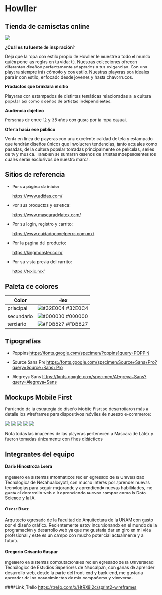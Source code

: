 # Howller
## Tienda de camisetas online

![](Howller_logotipo.png)

**¿Cuál es tu fuente de inspiración?**

Deja que la ropa con estilo propio de Howller le muestre a todo el mundo quién pone las reglas en tu vida: tú. Nuestras colecciones ofrecen diferentes diseños perfectamente adaptados a tus exigencias. Con una playera siempre irás cómodo y con estilo. Nuestras playeras son ideales para ir con estilo, enfocado desde jovenes y hasta chavorrucos.

**Productos que brindará el sitio**

Playeras con estampados de distintas temáticas relacionadas a la cultura popular así como diseños de artistas independientes.

**Audiencia objetivo**

Personas de entre 12 y 35 años con gusto por la ropa casual.

**Oferta hacia ese público**

Venta en línea de playeras con una excelente calidad de tela y estampado que tendrán diseños únicos que involucren tendencias, tanto actuales como pasadas, de la cultura popular tomadas principalmente de películas, series de tv y música. También se sumarán diseños de artistas independientes los cuales serán exclusivos de nuestra marca. 



## Sitios de referencia

- Por su página de inicio:

  https://www.adidas.com/

- Por sus productos y estética:

  https://www.mascaradelatex.com/

- Por su login, registro y carrito:

  https://www.cuidadoconelperro.com.mx/

- Por la página del producto: 

  https://kingmonster.com/

- Por su vista previa del carrito:

  https://toxic.mx/





## Paleta de colores

| Color             | Hex                                                                |
| ----------------- | ------------------------------------------------------------------ |
| principal | ![#32E0C4](https://via.placeholder.com/10/32E0C4?text=+) #32E0C4|
| secundario| ![#000000](https://via.placeholder.com/10/000000?text=+) #000000|
| terciario | ![#FDB827](https://via.placeholder.com/10/FDB827?text=+) #FDB827|

## Tipografías

- Poppins
https://fonts.google.com/specimen/Poppins?query=POPPIN

- Source Sans Pro
https://fonts.google.com/specimen/Source+Sans+Pro?query=Source+Sans+Pro

- Alegreya Sans
https://fonts.google.com/specimen/Alegreya+Sans?query=Alegreya+Sans

## Mockups Mobile First

Partiendo de la estrategia de diseño Mobile Fisrt se desarrollaron más a detalle los wireframes para dispositivos móviles de nuestro e-commerce:

![](mockups/01Home-01.jpg)
![](mockups/02Producto.jpg)
![](mockups/03Carrito.jpg)
![](mockups/04Login.jpg)
![](mockups/05Registro.jpg)

Nota:todas las imagenes de las playeras pertenecen a Máscara de Látex y fueron tomadas únicamente con fines didácticos.

## Integrantes del equipo


#### Dario Hinostroza Loera

Ingeniero en sistemas informaticos recien egresado de la Universidad Tecnologica de Nezahualcoyotl, con mucho interes por aprender nuevas tecnologias para seguir mejorando y aprendiendo nuevas habilidades, me gusta el desarrollo web e ir aprendiendo nuevos campos como la Data Science y la IA. 

#### Oscar Baez

Arquitecto egresado de la Facultad de Arquitectura de la UNAM con gusto por el diseño gráfico. Recientemente estoy incursionando en el mundo de la programación y desarrollo web ya que me gustaría dar un giro en mi vida profesional y este es un campo con mucho potencial actualmente y a futuro. 

#### Gregorio Crisanto Gaspar

Ingeniero en sistemas computacionales recien egresado de la Universidad Tecnólogico de Estudios Superiores de Naucalpan, con ganas de aprender desarrollo web, desde la parte del front-end y back-end, me gustaria  aprender de los conociminetos de mis compañeros y viceversa. 

####Link_Trello
https://trello.com/b/HtRX8I2c/sprint2-wireframes
